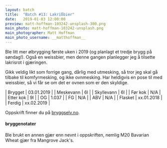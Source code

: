 ```yaml
---
layout: batch
title:  "Batch #13: Lakrißbier"
date:   2019-01-03 12:00:00
preview: matt-hoffman-103242-unsplash-300.png
main_photo: matt-hoffman-103242-unsplash.png
main_photographer: Matt Hoffman
main_photo_username: __matthoffman__
---
```


Ble litt mer ølbrygging første uken i 2019 (og planlagt et tredje brygg på søndag!). Også en weissbier, men denne gangen planlegger jeg å tilsette lakrisrot i gjæringen.

Gikk veldig likt som forrige gang, dårlig med utmesking, så tror jeg skal gå tilbake til komfyrmesking, og ikke ovnmesking. Har heldigvis en pose til med weissbier, så vi får se om det er ovnen som er den skyldige.


| Brygget    | 03.01.2019 |
| Meskevann  | 6l         |
| Skyllevann | 6l         |
| Før kok    | N/A        |
| Etter kok  | 9l         |
| OG         | 1.037      |
| FG         | N/A        |
| ABV        | N/A        |
| Flasket    | xx.01.2018 |
| Ferdig     | xx.02.2019 |

Oppskrift finner du på [bryggselv.no](https://www.bryggselv.no/finest/103008/weissbier-allgrain-%C3%B8lsett-25-liter).


#### bryggenotater

Ble brukt en annen gjær enn nevnt i oppskriften, nemlig M20 Bavarian Wheat gjær fra Mangrove Jack's.
